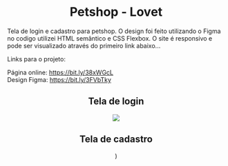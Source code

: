 
<div align="center">
  <h1>Petshop - Lovet</h1>
  <div align="left">
  Tela de login e cadastro para petshop. O design foi feito utilizando o Figma no codigo utilizei HTML semântico e CSS Flexbox. O site é responsivo e pode ser visualizado através do primeiro link abaixo...

Links para o projeto:

Página online: https://bit.ly/38xWGcL <br>
Design Figma: https://bit.ly/3FVbTky
  </div>



  <h2>Tela de login</h2>
  <img src="https://user-images.githubusercontent.com/17308374/168814066-4d783164-bb53-464d-bdd4-56098b68dc7f.png">
  <h2>Tela de cadastro</h2>
  <img="https://user-images.githubusercontent.com/17308374/168814952-caf08ab0-4a35-4fa3-8878-16e9df0d1a28.png">)

  </div>
